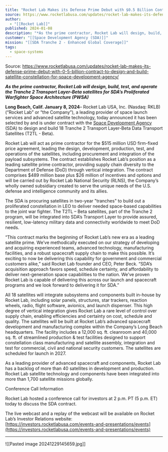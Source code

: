 ```yaml
---
title: "Rocket Lab Makes its Defense Prime Debut with $0.5 Billion Contract to Design and Build Satellite Constellation for Space Development Agency "
source: https://www.rocketlabusa.com/updates/rocket-lab-makes-its-defense-prime-debut-with-0-5-billion-contract-to-design-and-build-satellite-constellation-for-space-development-agency/
author:
  - "[[Rocket Lab]]"
published: 2024-01-08
description: "*As the prime contractor, Rocket Lab will design, build, test, and operate the Tranche 2 Transport Layer-Beta satellites for SDA’s Proliferated Warfighter Space Architecture (PWSA)*"
customer: "[[Space Development Agency (SDA)]]"
mission: "[[SDA Tranche 2 - Enhanced Global Coverage]]"
tags:
  - space-systems
---
```


Source: https://www.rocketlabusa.com/updates/rocket-lab-makes-its-defense-prime-debut-with-0-5-billion-contract-to-design-and-build-satellite-constellation-for-space-development-agency/

***As the prime contractor, Rocket Lab will design, build, test, and operate the Tranche 2 Transport Layer-Beta satellites for SDA’s Proliferated Warfighter Space Architecture (PWSA)***

**Long Beach, Calif. January 8, 2024**– Rocket Lab USA, Inc. (Nasdaq: RKLB) (“Rocket Lab” or “the Company”), a leading provider of space launch services and advanced satellite technology, today announced it has been selected by and is under contract with the [Space Development Agency](https://www.sda.mil/) (SDA) to design and build 18 Tranche 2 Transport Layer-Beta Data Transport Satellites (T2TL - Beta).

Rocket Lab will act as prime contractor for the $515 million USD firm-fixed price agreement, leading the design, development, production, test, and operations of the satellites, including procurement and integration of the payload subsystems. The contract establishes Rocket Lab’s position as a leading satellite prime contractor, providing supply chain diversity to the Department of Defense (DoD) through vertical integration. The contract comprises $489 million base plus $26 million of incentives and options and will be carried out by Rocket Lab National Security (RLNS), the Company’s wholly owned subsidiary created to serve the unique needs of the U.S. defense and intelligence community and its allies.

The SDA is procuring satellites in two-year "tranches" to build out a proliferated constellation in LEO to deliver needed space-based capabilities to the joint war fighter. The T2TL – Beta satellites, part of the Tranche 2 program, will be integrated into SDA’s Transport Layer to provide assured, resilient, low-latency military data and connectivity worldwide to meet DoD needs.

“This contract marks the beginning of Rocket Lab’s new era as a leading satellite prime. We’ve methodically executed on our strategy of developing and acquiring experienced teams, advanced technology, manufacturing facilities, and a robust spacecraft supply chain to make this possible. It’s exciting to now be delivering this capability for government and commercial customers alike,” said Rocket Lab founder and CEO, Peter Beck. “SDA’s acquisition approach favors speed, schedule certainty, and affordability to deliver next-generation space capabilities to the nation. We’ve proven Rocket Lab is capable of delivering this across our launch and spacecraft programs and we look forward to delivering it for SDA.”

All 18 satellites will integrate subsystems and components built in-house by Rocket Lab, including solar panels, structures, star trackers, reaction wheels, radio, flight software, avionics, and launch dispenser. This high degree of vertical integration gives Rocket Lab a rare level of control over supply chain, enabling efficiencies and certainty on cost, schedule and quality. The satellites will be built at Rocket Lab’s advanced spacecraft development and manufacturing complex within the Company’s Long Beach headquarters. The facility includes a 12,000 sq. ft. cleanroom and 40,000 sq. ft. of streamlined production & test facilities designed to support constellation class manufacturing and satellite assembly, integration and test for commercial, civil and national security customers. The satellites are scheduled for launch in 2027. 

As a leading provider of advanced spacecraft and components, Rocket Lab has a backlog of more than 40 satellites in development and production. Rocket Lab satellite technology and components have been integrated into more than 1,700 satellite missions globally.

Conference Call Information

Rocket Lab hosted a conference call for investors at 2 p.m. PT (5 p.m. ET) today to discuss the SDA contract.

The live webcast and a replay of the webcast will be available on Rocket Lab’s Investor Relations website: [https://investors.rocketlabusa.com/events-and-presentations/events](https://investors.rocketlabusa.com/events-and-presentations/events)

---

![[Pasted image 20241229145659.jpg]]
